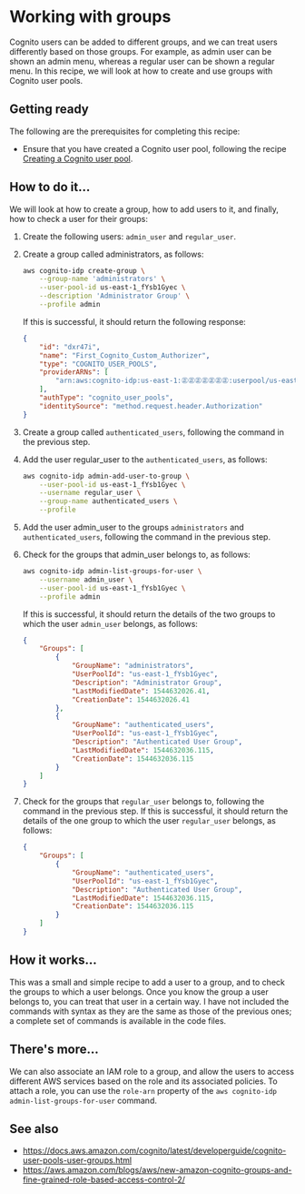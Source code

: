 # Working with groups
Cognito users can be added to different groups, and we can treat users differently based on those groups. For example, as admin user can be shown an admin menu, whereas a regular user can be shown a regular menu. In this recipe, we will look at how to create and use groups with Cognito user pools.
## Getting ready
The following are the prerequisites for completing this recipe:
* Ensure that you have created a Cognito user pool, following the recipe [Creating a Cognito user pool](../creating-a-cognito-user-pool/README.md). 

## How to do it...
We will look at how to create a group, how to add users to it, and finally, how to check a user for their groups:
1. Create the following users: `admin_user` and `regular_user`.
2. Create a group called administrators, as follows:
    ```bash
    aws cognito-idp create-group \
        --group-name 'administrators' \
        --user-pool-id us-east-1_fYsb1Gyec \
        --description 'Administrator Group' \
        --profile admin
    ```
    If this is successful, it should return the following response:
    ```json
    {
        "id": "dxr47i",
        "name": "First_Cognito_Custom_Authorizer",
        "type": "COGNITO_USER_POOLS",
        "providerARNs": [
            "arn:aws:cognito-idp:us-east-1:㊣㊣㊣㊣㊣㊣㊣:userpool/us-east-1_fYsb1Gyec"
        ],
        "authType": "cognito_user_pools",
        "identitySource": "method.request.header.Authorization"
    }
    ```

3. Create a group called `authenticated_users`, following the command in the previous step.
4. Add the user regular_user to the `authenticated_users`, as follows:
    ```bash
    aws cognito-idp admin-add-user-to-group \
        --user-pool-id us-east-1_fYsb1Gyec \
        --username regular_user \
        --group-name authenticated_users \
        --profile 
    ```
5. Add the user admin_user to the groups `administrators` and `authenticated_users`, following the command in the previous step.
6. Check for the groups that admin_user belongs to, as follows:
    ```bash
    aws cognito-idp admin-list-groups-for-user \
        --username admin_user \
        --user-pool-id us-east-1_fYsb1Gyec \
        --profile admin
    ```
    If this is successful, it should return the details of the two groups to which the user `admin_user` belongs, as follows:
    ```json
    {
        "Groups": [
            {
                "GroupName": "administrators",
                "UserPoolId": "us-east-1_fYsb1Gyec",
                "Description": "Administrator Group",
                "LastModifiedDate": 1544632026.41,
                "CreationDate": 1544632026.41
            },
            {
                "GroupName": "authenticated_users",
                "UserPoolId": "us-east-1_fYsb1Gyec",
                "Description": "Authenticated User Group",
                "LastModifiedDate": 1544632036.115,
                "CreationDate": 1544632036.115
            }
        ]
    }
    ```
7. Check for the groups that `regular_user` belongs to, following the command in the previous step.
If this is successful, it should return the details of the one group to which the user `regular_user` belongs, as follows:
    ```json
    {
        "Groups": [
            {
                "GroupName": "authenticated_users",
                "UserPoolId": "us-east-1_fYsb1Gyec",
                "Description": "Authenticated User Group",
                "LastModifiedDate": 1544632036.115,
                "CreationDate": 1544632036.115
            }
        ]
    }
    ```

## How it works...
This was a small and simple recipe to add a user to a group, and to check the groups to which a user belongs. Once you know the group a user belongs to, you can treat that user in a certain way. I have not included the commands with syntax as they are the same as those of the previous ones; a complete set of commands is available in the code files.

## There's more...
We can also associate an IAM role to a group, and allow the users to access different AWS services based on the role and its associated policies. To attach a role, you can use the `role-arn` property of the `aws cognito-idp admin-list-groups-for-user` command.

## See also
* https://docs.aws.amazon.com/cognito/latest/developerguide/cognito-user-pools-user-groups.html
* https://aws.amazon.com/blogs/aws/new-amazon-cognito-groups-and-fine-grained-role-based-access-control-2/